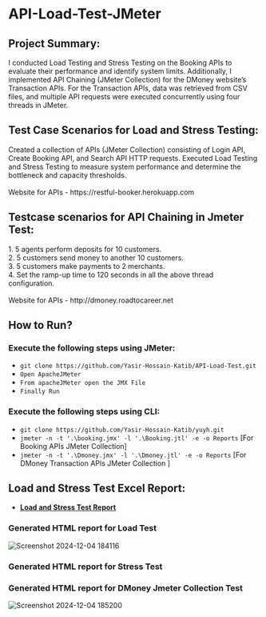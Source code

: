 # API-Load-Test-JMeter


<h2>Project Summary:</h2> 
I conducted Load Testing and Stress Testing on the Booking APIs to evaluate their performance and identify system limits. Additionally, I implemented API Chaining (JMeter Collection) for the DMoney website’s Transaction APIs. For the Transaction APIs, data was retrieved from CSV files, and multiple API requests were executed concurrently using four threads in JMeter.

<h2>Test Case Scenarios for Load and Stress Testing:</h2>
Created a collection of APIs (JMeter Collection) consisting of Login API, Create Booking API, and Search API HTTP requests.
Executed Load Testing and Stress Testing to measure system performance and determine the bottleneck and capacity thresholds.<br>
<br>
Website for APIs - https://restful-booker.herokuapp.com

<h2>Testcase scenarios for API Chaining in Jmeter Test: </h2>
1. 5 agents perform deposits for 10 customers.<br>
2. 5 customers send money to another 10 customers.<br>
3. 5 customers make payments to 2 merchants.<br>
4. Set the ramp-up time to 120 seconds in all the above thread configuration.<br>
<br>
Website for APIs - http://dmoney.roadtocareer.net

<h2>How to Run?</h2>

<h3> Execute the following steps using JMeter: </h3> 
   
  - ``` git clone https://github.com/Yasir-Hossain-Katib/API-Load-Test.git ```<br>
  - ``` Open ApacheJMeter ``` <br>
  - ``` From apacheJMeter open the JMX File ```<br> 
  - ``` Finally Run ```

<h3>Execute the following steps using CLI: </h3>

  - ``` git clone https://github.com/Yasir-Hossain-Katib/yuyh.git ```
  - ``` jmeter -n -t '.\booking.jmx' -l '.\Booking.jtl' -e -o Reports ``` [For Booking APIs JMeter Collection] <br>
  - ``` jmeter -n -t '.\Dmoney.jmx' -l '.\Dmoney.jtl' -e -o Reports ``` [For DMoney Transaction APIs JMeter Collection ]

<h2>Load and Stress Test Excel Report:</h2>

 - **[Load and Stress Test Report](https://docs.google.com/spreadsheets/d/1iGBD9d_MBbxWRMku1ZJT4yFe1w7vU-ic3HExp-wUkZI/edit?gid=0#gid=0)**

<h3>Generated HTML report for Load Test</h3>

![Screenshot 2024-12-04 184116](https://github.com/user-attachments/assets/bfddb07d-0c97-47a3-b691-d23bb0c14547)

<h3>Generated HTML report for Stress Test</h3>


<h3>Generated HTML report for DMoney Jmeter Collection Test</h3>

![Screenshot 2024-12-04 185200](https://github.com/user-attachments/assets/32cbe9f9-8333-486b-af4b-8ebacf9e831c)

